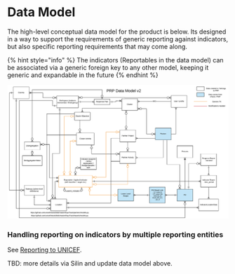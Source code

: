 # Data Model

The high-level conceptual data model for the product is below. Its designed in a way to support the requirements of generic reporting against indicators, but also specific reporting requirements that may come along.

{% hint style="info" %}
The indicators \(Reportables in the data model\) can be associated via a generic foreign key to any other model, keeping it generic and expandable in the future
{% endhint %}

![Conceptual Data Model of PRP](../.gitbook/assets/unicef-humanitarian-cluster-portal-kickoff-etools-prp-data-model-v2.png)

### Handling reporting on indicators by multiple reporting entities

See [Reporting to UNICEF](../product-end-user-documentation/cluster-reporting/reporting-on-results/reporting-to-unicef.md).

TBD: more details via Silin and update data model above.



